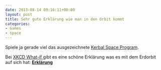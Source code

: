 ```yaml
---
date: 2013-08-14 09:16:11+00:00
layout: post
title: Sehr gute Erklärung wie man in den Orbit kommt
categories:
- Games
- space
---
```


Spiele ja gerade viel das ausgezeichnete [Kerbal Space Program](https://kerbalspaceprogram.com/).

Bei [XKCD What-if ](http://what-if.xkcd.com/)gibt es eine schöne Erklärung was es mit dem Erdorbit auf sich hat: **[Erklärung](http://what-if.xkcd.com/58/)**
